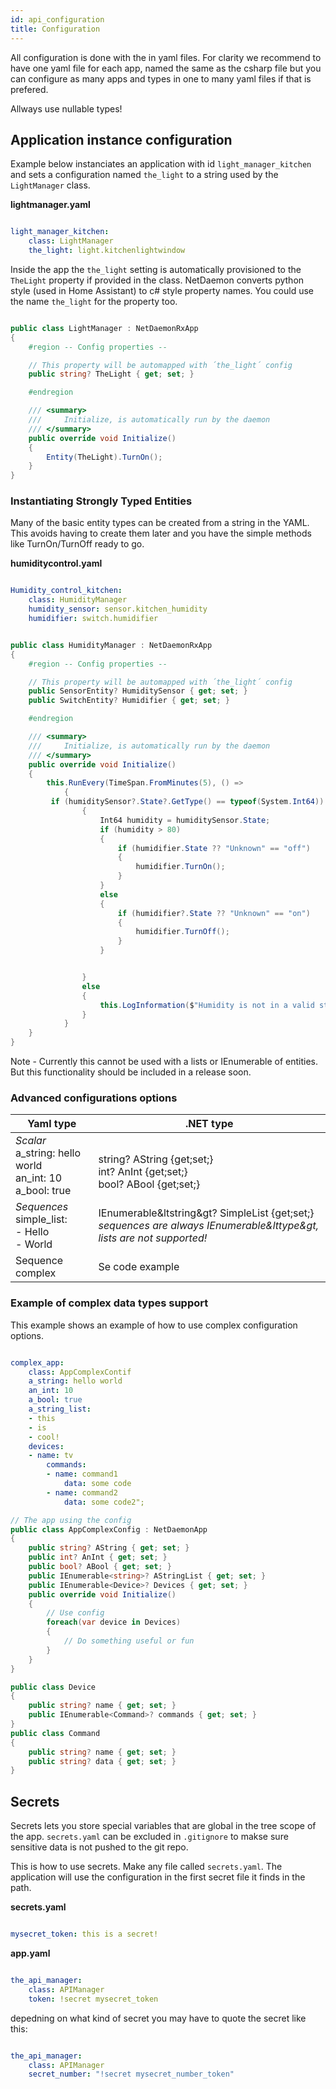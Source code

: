 ```yaml
---
id: api_configuration
title: Configuration
---
```


All configuration is done with the in yaml files. For clarity we recommend to have one yaml file for each app, named the same as the csharp file but you can configure as many apps and types in one to many yaml files if that is prefered. 

Allways use nullable types!

## Application instance configuration

Example below instanciates an application with id `light_manager_kitchen` and sets a configuration named `the_light` to a string used by the `LightManager` class.

**lightmanager.yaml**

```yaml

light_manager_kitchen:
    class: LightManager
    the_light: light.kitchenlightwindow

```

Inside the app the `the_light` setting is automatically provisioned to the `TheLight` property if provided in the class. NetDaemon converts python style (used in Home Assistant) to c# style property names. You could use the name `the_light` for the property too.

```csharp

public class LightManager : NetDaemonRxApp
{
    #region -- Config properties --

    // This property will be automapped with ´the_light´ config
    public string? TheLight { get; set; }

    #endregion

    /// <summary>
    ///     Initialize, is automatically run by the daemon
    /// </summary>
    public override void Initialize()
    {
        Entity(TheLight).TurnOn();
    }
}

```

### Instantiating Strongly Typed Entities

Many of the basic entity types can be created from a string in the YAML. This avoids having to create them later and you have the simple methods like TurnOn/TurnOff ready to go.

**humiditycontrol.yaml**

```yaml

Humidity_control_kitchen:
    class: HumidityManager
    humidity_sensor: sensor.kitchen_humidity
    humidifier: switch.humidifier

```

```csharp

public class HumidityManager : NetDaemonRxApp
{
    #region -- Config properties --

    // This property will be automapped with ´the_light´ config
    public SensorEntity? HumiditySensor { get; set; }
    public SwitchEntity? Humidifier { get; set; }

    #endregion

    /// <summary>
    ///     Initialize, is automatically run by the daemon
    /// </summary>
    public override void Initialize()
    {
        this.RunEvery(TimeSpan.FromMinutes(5), () =>
            {
         if (humiditySensor?.State?.GetType() == typeof(System.Int64))
                {
                    Int64 humidity = humiditySensor.State;
                    if (humidity > 80)
                    {
                        if (humidifier.State ?? "Unknown" == "off")
                        {
                            humidifier.TurnOn();
                        }
                    }
                    else
                    {
                        if (humidifier?.State ?? "Unknown" == "on")
                        {
                            humidifier.TurnOff();
                        }
                    }


                }
                else
                {
                    this.LogInformation($"Humidity is not in a valid state. Its current value is {(humiditySensor?.State ?? "Unknown")}");
                }
            }
    }
}

```
Note - Currently this cannot be used with a lists or IEnumerable of entities. But this functionality should be included in a release soon.

### Advanced configurations options

| Yaml type                                             | .NET type                                                                |
|-------------------------------------------------------|--------------------------------------------------------------------------|
| *Scalar* <br/>a_string: hello world <br/>an_int: 10 <br/>a_bool: true |<br/>string? AString {get;set;} <br/>int? AnInt {get;set;} <br/>bool? ABool {get;set;} |
| *Sequences* <br/>simple_list:<br/>  - Hello<br/>  - World           |  IEnumerable&ltstring&gt? SimpleList {get;set;} <br/>*sequences are always IEnumerable&lttype&gt, lists are not supported!*                             |
| Sequence complex                                      | Se code example                                                          |


### Example of complex data types support

This example shows an example of how to use complex configuration options. 

```yaml

complex_app:
    class: AppComplexContif
    a_string: hello world
    an_int: 10
    a_bool: true
    a_string_list:
    - this
    - is
    - cool!
    devices:
    - name: tv
        commands:
        - name: command1
            data: some code
        - name: command2
            data: some code2";
```
```csharp
// The app using the config
public class AppComplexConfig : NetDaemonApp
{
    public string? AString { get; set; }
    public int? AnInt { get; set; }
    public bool? ABool { get; set; }
    public IEnumerable<string>? AStringList { get; set; }
    public IEnumerable<Device>? Devices { get; set; }
    public override void Initialize()
    {
        // Use config
        foreach(var device in Devices)
        {
            // Do something useful or fun
        }
    }
}

public class Device
{
    public string? name { get; set; }
    public IEnumerable<Command>? commands { get; set; }
}
public class Command
{
    public string? name { get; set; }
    public string? data { get; set; }
}

```
## Secrets

Secrets lets you store special variables that are global in the tree scope of the app. `secrets.yaml` can be excluded in `.gitignore` to makse sure sensitive data is not pushed to the git repo.

This is how to use secrets. Make any file called `secrets.yaml`. The application will use the configuration in the first secret file it finds in the path.

**secrets.yaml**

```yaml

mysecret_token: this is a secret!

```





**app.yaml**

```yaml

the_api_manager:
    class: APIManager
    token: !secret mysecret_token

```

depedning on what kind of secret you may have to quote the secret like this:

```yaml

the_api_manager:
    class: APIManager
    secret_number: "!secret mysecret_number_token"

```
